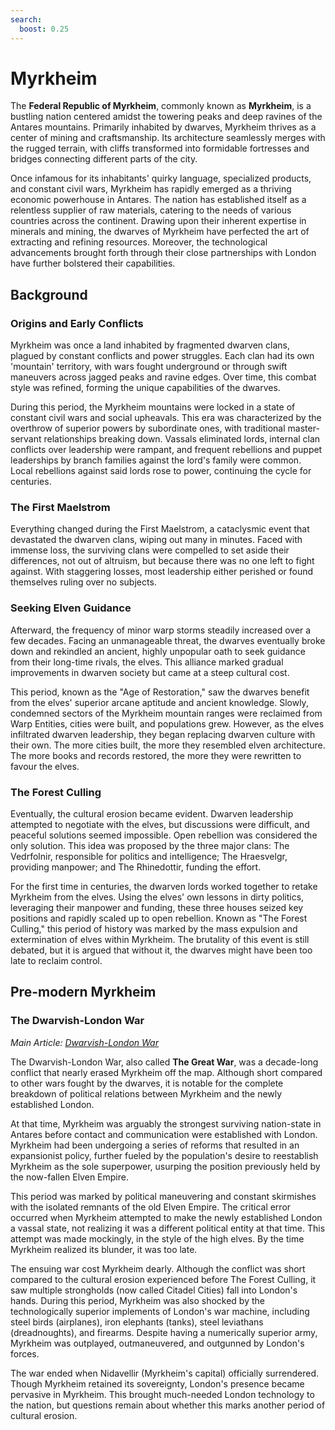 ```yaml
---
search:
  boost: 0.25
---
```


# Myrkheim

The **Federal Republic of Myrkheim**, commonly known as **Myrkheim**, is a bustling nation centered amidst the towering peaks and deep ravines of the Antares mountains. Primarily inhabited by dwarves, Myrkheim thrives as a center of mining and craftsmanship. Its architecture seamlessly merges with the rugged terrain, with cliffs transformed into formidable fortresses and bridges connecting different parts of the city.

Once infamous for its inhabitants' quirky language, specialized products, and constant civil wars, Myrkheim has rapidly emerged as a thriving economic powerhouse in Antares. The nation has established itself as a relentless supplier of raw materials, catering to the needs of various countries across the continent. Drawing upon their inherent expertise in minerals and mining, the dwarves of Myrkheim have perfected the art of extracting and refining resources. Moreover, the technological advancements brought forth through their close partnerships with London have further bolstered their capabilities.

## Background

### Origins and Early Conflicts

Myrkheim was once a land inhabited by fragmented dwarven clans, plagued by constant conflicts and power struggles. Each clan had its own 'mountain' territory, with wars fought underground or through swift maneuvers across jagged peaks and ravine edges. Over time, this combat style was refined, forming the unique capabilities of the dwarves.

During this period, the Myrkheim mountains were locked in a state of constant civil wars and social upheavals. This era was characterized by the overthrow of superior powers by subordinate ones, with traditional master-servant relationships breaking down. Vassals eliminated lords, internal clan conflicts over leadership were rampant, and frequent rebellions and puppet leaderships by branch families against the lord's family were common. Local rebellions against said lords rose to power, continuing the cycle for centuries.

### The First Maelstrom

Everything changed during the First Maelstrom, a cataclysmic event that devastated the dwarven clans, wiping out many in minutes. Faced with immense loss, the surviving clans were compelled to set aside their differences, not out of altruism, but because there was no one left to fight against. With staggering losses, most leadership either perished or found themselves ruling over no subjects.

### Seeking Elven Guidance

Afterward, the frequency of minor warp storms steadily increased over a few decades. Facing an unmanageable threat, the dwarves eventually broke down and rekindled an ancient, highly unpopular oath to seek guidance from their long-time rivals, the elves. This alliance marked gradual improvements in dwarven society but came at a steep cultural cost.

This period, known as the "Age of Restoration," saw the dwarves benefit from the elves' superior arcane aptitude and ancient knowledge. Slowly, condemned sectors of the Myrkheim mountain ranges were reclaimed from Warp Entities, cities were built, and populations grew. However, as the elves infiltrated dwarven leadership, they began replacing dwarven culture with their own. The more cities built, the more they resembled elven architecture. The more books and records restored, the more they were rewritten to favour the elves.

### The Forest Culling

Eventually, the cultural erosion became evident. Dwarven leadership attempted to negotiate with the elves, but discussions were difficult, and peaceful solutions seemed impossible. Open rebellion was considered the only solution. This idea was proposed by the three major clans: The Vedrfolnir, responsible for politics and intelligence; The Hraesvelgr, providing manpower; and The Rhinedottir, funding the effort.

For the first time in centuries, the dwarven lords worked together to retake Myrkheim from the elves. Using the elves' own lessons in dirty politics, leveraging their manpower and funding, these three houses seized key positions and rapidly scaled up to open rebellion. Known as "The Forest Culling," this period of history was marked by the mass expulsion and extermination of elves within Myrkheim. The brutality of this event is still debated, but it is argued that without it, the dwarves might have been too late to reclaim control.

## Pre-modern Myrkheim

### The Dwarvish-London War

*Main Article: [Dwarvish-London War](https://example.com)*

The Dwarvish-London War, also called **The Great War**, was a decade-long conflict that nearly erased Myrkheim off the map. Although short compared to other wars fought by the dwarves, it is notable for the complete breakdown of political relations between Myrkheim and the newly established London.

At that time, Myrkheim was arguably the strongest surviving nation-state in Antares before contact and communication were established with London. Myrkheim had been undergoing a series of reforms that resulted in an expansionist policy, further fueled by the population's desire to reestablish Myrkheim as the sole superpower, usurping the position previously held by the now-fallen Elven Empire.

This period was marked by political maneuvering and constant skirmishes with the isolated remnants of the old Elven Empire. The critical error occurred when Myrkheim attempted to make the newly established London a vassal state, not realizing it was a different political entity at that time. This attempt was made mockingly, in the style of the high elves. By the time Myrkheim realized its blunder, it was too late.

The ensuing war cost Myrkheim dearly. Although the conflict was short compared to the cultural erosion experienced before The Forest Culling, it saw multiple strongholds (now called Citadel Cities) fall into London's hands. During this period, Myrkheim was also shocked by the technologically superior implements of London's war machine, including steel birds (airplanes), iron elephants (tanks), steel leviathans (dreadnoughts), and firearms. Despite having a numerically superior army, Myrkheim was outplayed, outmaneuvered, and outgunned by London's forces.

The war ended when Nidavellir (Myrkheim's capital) officially surrendered. Though Myrkheim retained its sovereignty, London's presence became pervasive in Myrkheim. This brought much-needed London technology to the nation, but questions remain about whether this marks another period of cultural erosion.
